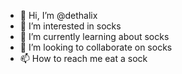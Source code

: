 - 👋 Hi, I’m @dethalix
- 👀 I’m interested in socks
- 🌱 I’m currently learning about socks
- 💞️ I’m looking to collaborate on socks
- 📫 How to reach me eat a sock

<!---
dethalix/dethalix is a ✨ special ✨ repository because its `README.md` (this file) appears on your GitHub profile.
You can click the Preview link to take a look at your changes.
--->
